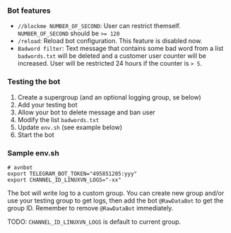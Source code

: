 ### Bot features

* `//blockme NUMBER_OF_SECOND`:
  User can restrict themself.
  `NUMBER_OF_SECOND` should be `>= 120`
* `/reload`:
  Reload bot configuration. This feature is disabled now.
* `Badword filter`:
  Text message that contains some bad word from a list `badwords.txt`
  will be deleted and a customer user counter will be increased.
  User will be restricted 24 hours if the counter is `> 5`.

### Testing the bot

1. Create a supergroup (and an optional logging group, se below)
1. Add your testing bot
1. Allow your bot to delete message and ban user
1. Modify the list `badwords.txt`
1. Update `env.sh` (see example below)
1. Start the bot

### Sample env.sh

```
# avnbot
export TELEGRAM_BOT_TOKEN="495851205:yyy"
export CHANNEL_ID_LINUXVN_LOGS="-xx"
```

The bot will write log to a custom group. You can create new group and/or
use your testing group to get logs, then add the bot `@RawDataBot` to get
the group ID. Remember to remove `@RawDataBot` immediately.

TODO: `CHANNEL_ID_LINUXVN_LOGS` is default to current group.
